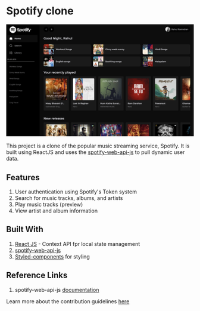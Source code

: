 # Spotify clone

![Spotify Clone Banner](./client/public/assets/spotify_banner.png)

This project is a clone of the popular music streaming service, Spotify. It is built using ReactJS and uses the [spotify-web-api-js](https://www.npmjs.com/package/spotify-web-api-js) to pull dynamic user data.

## Features

1. User authentication using Spotify's Token system
1. Search for music tracks, albums, and artists
1. Play music tracks (preview)
1. View artist and album information

## Built With

1. [React JS](https://reactjs.org) - Context API fpr local state management
2. [spotify-web-api-js](https://www.npmjs.com/package/spotify-web-api-js)
3. [Styled-components](https://styled-components.com) for styling

## Reference Links

1. spotify-web-api-js [documentation](https://www.npmjs.com/package/spotify-web-api-js)

Learn more about the contribution guidelines [here](./.github/CONTRIBUTING.md)
